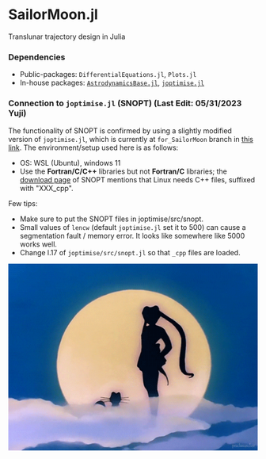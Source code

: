 # SailorMoon.jl
Translunar trajectory design in Julia

### Dependencies

- Public-packages: `DifferentialEquations.jl`, `Plots.jl`
- In-house packages: [`AstrodynamicsBase.jl`](https://github.com/Yuricst/AstrodynamicsBase.jl), [`joptimise.jl`](https://github.com/Yuricst/joptimise)

### Connection to `joptimise.jl` (SNOPT) (Last Edit: 05/31/2023 Yuji)

The functionality of SNOPT is confirmed by using a slightly modified version of `joptimise.jl`, which is currently at `for_SailorMoon` branch in [this link](https://github.com/UzTak/joptimise/tree/for_SailorMoon). 
The environment/setup used here is as follows:

- OS: WSL (Ubuntu), windows 11 
- Use the **Fortran/C/C++** libraries but not **Fortran/C** libraries; the [download page](https://ccom.ucsd.edu/~optimizers/downloads/software/academic/?id=8c697396914c) of SNOPT mentions that Linux needs C++ files, suffixed with "XXX_cpp".

Few tips:

- Make sure to put the SNOPT files in joptimise/src/snopt.
- Small values of `lencw` (default `joptimise.jl` set it to 500) can cause a segmentation fault / memory error. It looks like somewhere like 5000 works well. 
- Change l.17 of `joptimise/src/snopt.jl` so that `_cpp` files are loaded. 


<p align="center">
    <img src="./etc/sailormoon.gif" width="550" title="smg">
</p>


